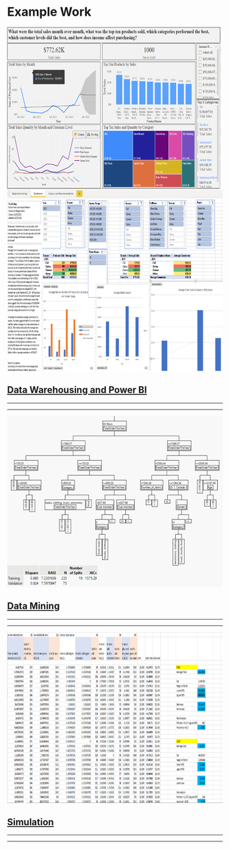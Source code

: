 # Example Work

<img src="/docs/assets/Dashboard.png" alt="dashboard" title="A dashboard" width="600" height="400" />
<img src="/docs/assets/PowerPivot.png" alt="PowerPivot" title="PowerPivot" width="600" height="400" />

## [Data Warehousing and Power BI](https://github.com/mjhenry5/mjhenry5.github.io/tree/main/DMTheSkiShop)
___
___


<img src="/docs/assets/DataMining.png" width="600" height="400" />

## [Data Mining](https://github.com/mjhenry5/mjhenry5.github.io/tree/main/Final)
___
___


<img src="/docs/assets/Simulation.png" width="600" height="400" />

## [Simulation](https://github.com/mjhenry5/mjhenry5.github.io/blob/main/Info%202020%20project%203.xlsx)
___
___
